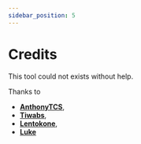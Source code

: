 ```yaml
---
sidebar_position: 5
---
```


# Credits

This tool could not exists without help.

Thanks to
- **[AnthonyTCS](https://github.com/AnthonyTCS)**,
- **[Tiwabs](https://github.com/Tiwabs)**,
- **[Lentokone](https://github.com/Aik-10)**,
- **[Luke](https://github.com/Lukewastakenn)**